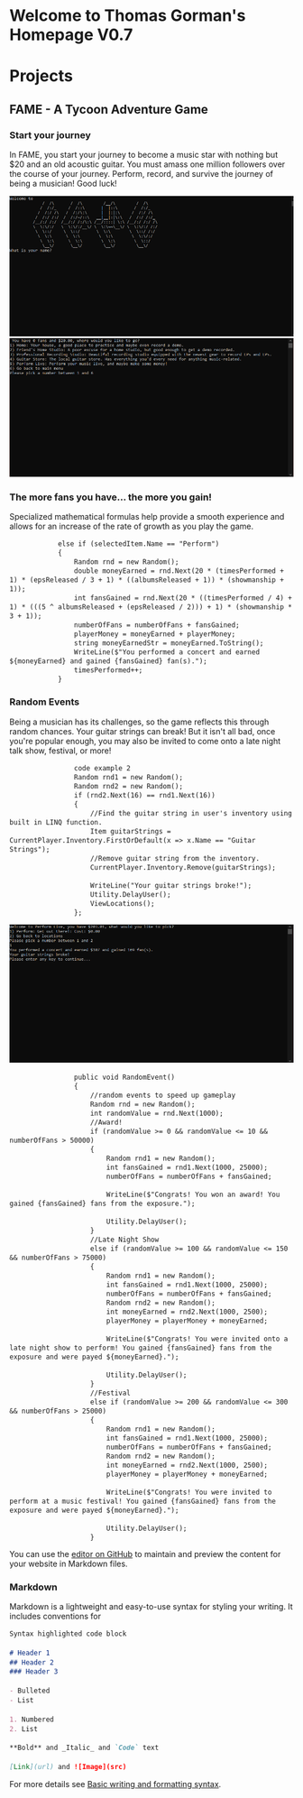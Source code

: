 # Welcome to Thomas Gorman's Homepage V0.7

# Projects

## FAME - A Tycoon Adventure Game

### Start your journey

In FAME, you start your journey to become a music star with nothing but $20 and an old acoustic guitar. You must amass one million followers over the course of your journey. Perform, record, and survive the journey of being a musician! Good luck!

![Image](https://github.com/tmgorman23/tmgorman23.github.io/blob/main/images/famehome.PNG?raw=true)
![Image](https://github.com/tmgorman23/tmgorman23.github.io/blob/main/images/famelocations.PNG?raw=true)

### The more fans you have... the more you gain!

Specialized mathematical formulas help provide a smooth experience and allows for an increase of the rate of growth as you play the game.


                else if (selectedItem.Name == "Perform")
                {
                    Random rnd = new Random();
                    double moneyEarned = rnd.Next(20 * (timesPerformed + 1) * (epsReleased / 3 + 1) * ((albumsReleased + 1)) * (showmanship + 1));
                    int fansGained = rnd.Next(20 * ((timesPerformed / 4) + 1) * (((5 ^ albumsReleased + (epsReleased / 2))) + 1) * (showmanship * 3 + 1));
                    numberOfFans = numberOfFans + fansGained;
                    playerMoney = moneyEarned + playerMoney;
                    string moneyEarnedStr = moneyEarned.ToString();
                    WriteLine($"You performed a concert and earned ${moneyEarned} and gained {fansGained} fan(s).");
                    timesPerformed++;
                }


### Random Events

Being a musician has its challenges, so the game reflects this through random chances. Your guitar strings can break! But it isn't all bad, once you're popular enough, you may also be invited to come onto a late night talk show, festival, or more!

                    code example 2
                    Random rnd1 = new Random();
                    Random rnd2 = new Random();
                    if (rnd2.Next(16) == rnd1.Next(16))
                    {
                        //Find the guitar string in user's inventory using built in LINQ function.
                        Item guitarStrings = CurrentPlayer.Inventory.FirstOrDefault(x => x.Name == "Guitar Strings");
                        //Remove guitar string from the inventory.
                        CurrentPlayer.Inventory.Remove(guitarStrings);

                        WriteLine("Your guitar strings broke!");
                        Utility.DelayUser();
                        ViewLocations();
                    };

![Image](https://github.com/tmgorman23/tmgorman23.github.io/blob/main/images/famerandom.PNG?raw=true)

                    public void RandomEvent()
                    {
                        //random events to speed up gameplay
                        Random rnd = new Random();
                        int randomValue = rnd.Next(1000);
                        //Award!
                        if (randomValue >= 0 && randomValue <= 10 && numberOfFans > 50000)
                        {
                            Random rnd1 = new Random();
                            int fansGained = rnd1.Next(1000, 25000);
                            numberOfFans = numberOfFans + fansGained;

                            WriteLine($"Congrats! You won an award! You gained {fansGained} fans from the exposure.");

                            Utility.DelayUser();
                        }
                        //Late Night Show
                        else if (randomValue >= 100 && randomValue <= 150 && numberOfFans > 75000)
                        {
                            Random rnd1 = new Random();
                            int fansGained = rnd1.Next(1000, 25000);
                            numberOfFans = numberOfFans + fansGained;
                            Random rnd2 = new Random();
                            int moneyEarned = rnd2.Next(1000, 2500);
                            playerMoney = playerMoney + moneyEarned;

                            WriteLine($"Congrats! You were invited onto a late night show to perform! You gained {fansGained} fans from the exposure and were payed ${moneyEarned}.");

                            Utility.DelayUser();
                        }
                        //Festival
                        else if (randomValue >= 200 && randomValue <= 300 && numberOfFans > 25000)
                        {
                            Random rnd1 = new Random();
                            int fansGained = rnd1.Next(1000, 25000);
                            numberOfFans = numberOfFans + fansGained;
                            Random rnd2 = new Random();
                            int moneyEarned = rnd2.Next(1000, 2500);
                            playerMoney = playerMoney + moneyEarned;

                            WriteLine($"Congrats! You were invited to perform at a music festival! You gained {fansGained} fans from the exposure and were payed ${moneyEarned}.");

                            Utility.DelayUser();
                        }

                    
You can use the [editor on GitHub](https://github.com/tmgorman23/tmgorman23.github.io/edit/main/README.md) to maintain and preview the content for your website in Markdown files.

### Markdown

Markdown is a lightweight and easy-to-use syntax for styling your writing. It includes conventions for

```markdown
Syntax highlighted code block

# Header 1
## Header 2
### Header 3

- Bulleted
- List

1. Numbered
2. List

**Bold** and _Italic_ and `Code` text

[Link](url) and ![Image](src)
```

For more details see [Basic writing and formatting syntax](https://docs.github.com/en/github/writing-on-github/getting-started-with-writing-and-formatting-on-github/basic-writing-and-formatting-syntax).

